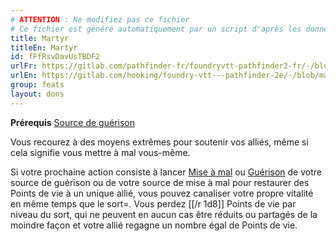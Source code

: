 ```yaml
---
# ATTENTION : Ne modifiez pas ce fichier
# Ce fichier est généré automatiquement par un script d'après les données du module Foundry VTT officiel et de sa traduction
title: Martyr
titleEn: Martyr
id: fFfRsvDavUsTBDF2
urlFr: https://gitlab.com/pathfinder-fr/foundryvtt-pathfinder2-fr/-/blob/master/data/feats/fFfRsvDavUsTBDF2.htm
urlEn: https://gitlab.com/hooking/foundry-vtt---pathfinder-2e/-/blob/master/packs/data/feats.db/martyr.json
group: feats
layout: dons
---
```

**Prérequis** [Source de guérison](../class-features/source-divine.md)

Vous recourez à des moyens extrêmes pour soutenir vos alliés, même si cela signifie vous mettre à mal vous-même.

Si votre prochaine action consiste à lancer [Mise à mal](../spells/mise-à-mal.md) ou [Guérison](../spells/guérison.md) de votre source de guérison ou de votre source de mise à mal pour restaurer des Points de vie à un unique allié, vous pouvez canaliser votre propre vitalité en même temps que le sort=. Vous perdez [[/r 1d8]] Points de vie par niveau du sort, qui ne peuvent en aucun cas être réduits ou partagés de la moindre façon  et votre allié regagne un nombre égal de Points de vie.


